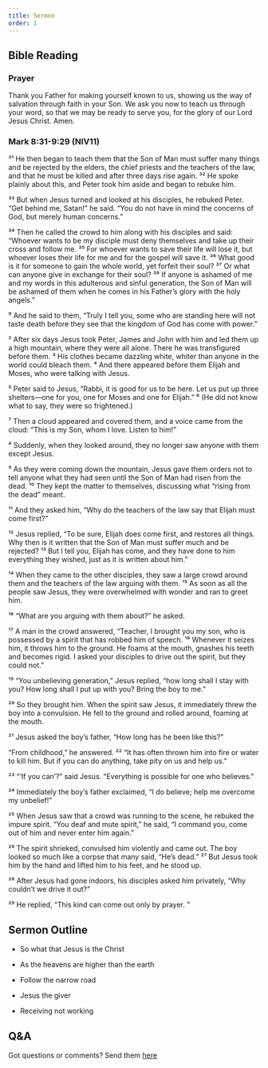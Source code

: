 ```yaml
---
title: Sermon 
order: 1
---
```


## Bible Reading

### Prayer
Thank you Father for making yourself known to us, showing us the way of salvation through faith in your Son. We ask you now to teach us through your word, so that we may be ready to serve you, for the glory of our Lord Jesus Christ. Amen. 

### Mark 8:31-9:29 (NIV11)

³¹ He then began to teach them that the Son of Man must suffer many things and be rejected by the elders, the chief priests and the teachers of the law, and that he must be killed and after three days rise again. ³² He spoke plainly about this, and Peter took him aside and began to rebuke him.

³³ But when Jesus turned and looked at his disciples, he rebuked Peter. “Get behind me, Satan!” he said. “You do not have in mind the concerns of God, but merely human concerns.”

³⁴ Then he called the crowd to him along with his disciples and said: “Whoever wants to be my disciple must deny themselves and take up their cross and follow me. ³⁵ For whoever wants to save their life will lose it, but whoever loses their life for me and for the gospel will save it. ³⁶ What good is it for someone to gain the whole world, yet forfeit their soul? ³⁷ Or what can anyone give in exchange for their soul? ³⁸ If anyone is ashamed of me and my words in this adulterous and sinful generation, the Son of Man will be ashamed of them when he comes in his Father’s glory with the holy angels.”

⁹ And he said to them, “Truly I tell you, some who are standing here will not taste death before they see that the kingdom of God has come with power.”

² After six days Jesus took Peter, James and John with him and led them up a high mountain, where they were all alone. There he was transfigured before them. ³ His clothes became dazzling white, whiter than anyone in the world could bleach them. ⁴ And there appeared before them Elijah and Moses, who were talking with Jesus.

⁵ Peter said to Jesus, “Rabbi, it is good for us to be here. Let us put up three shelters—one for you, one for Moses and one for Elijah.” ⁶ (He did not know what to say, they were so frightened.)

⁷ Then a cloud appeared and covered them, and a voice came from the cloud: “This is my Son, whom I love. Listen to him!”

⁸ Suddenly, when they looked around, they no longer saw anyone with them except Jesus.

⁹ As they were coming down the mountain, Jesus gave them orders not to tell anyone what they had seen until the Son of Man had risen from the dead. ¹⁰ They kept the matter to themselves, discussing what “rising from the dead” meant.

¹¹ And they asked him, “Why do the teachers of the law say that Elijah must come first?”

¹² Jesus replied, “To be sure, Elijah does come first, and restores all things. Why then is it written that the Son of Man must suffer much and be rejected? ¹³ But I tell you, Elijah has come, and they have done to him everything they wished, just as it is written about him.”

¹⁴ When they came to the other disciples, they saw a large crowd around them and the teachers of the law arguing with them. ¹⁵ As soon as all the people saw Jesus, they were overwhelmed with wonder and ran to greet him.

¹⁶ “What are you arguing with them about?” he asked.

¹⁷ A man in the crowd answered, “Teacher, I brought you my son, who is possessed by a spirit that has robbed him of speech. ¹⁸ Whenever it seizes him, it throws him to the ground. He foams at the mouth, gnashes his teeth and becomes rigid. I asked your disciples to drive out the spirit, but they could not.”

¹⁹ “You unbelieving generation,” Jesus replied, “how long shall I stay with you? How long shall I put up with you? Bring the boy to me.”

²⁰ So they brought him. When the spirit saw Jesus, it immediately threw the boy into a convulsion. He fell to the ground and rolled around, foaming at the mouth.

²¹ Jesus asked the boy’s father, “How long has he been like this?”

“From childhood,” he answered. ²² “It has often thrown him into fire or water to kill him. But if you can do anything, take pity on us and help us.”

²³ “‘If you can’?” said Jesus. “Everything is possible for one who believes.”

²⁴ Immediately the boy’s father exclaimed, “I do believe; help me overcome my unbelief!”

²⁵ When Jesus saw that a crowd was running to the scene, he rebuked the impure spirit. “You deaf and mute spirit,” he said, “I command you, come out of him and never enter him again.”

²⁶ The spirit shrieked, convulsed him violently and came out. The boy looked so much like a corpse that many said, “He’s dead.” ²⁷ But Jesus took him by the hand and lifted him to his feet, and he stood up.

²⁸ After Jesus had gone indoors, his disciples asked him privately, “Why couldn’t we drive it out?”

²⁹ He replied, “This kind can come out only by prayer. ”


## Sermon Outline
- So what that Jesus is the Christ

- As the heavens are higher than the earth 

- Follow the narrow road 

- Jesus the giver 

- Receiving not working 





## Q&A
Got questions or comments? Send them [here](https://tinyurl.com/SGHACQuestionsAnswers)

